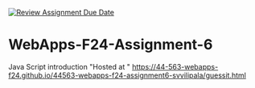 [![Review Assignment Due Date](https://classroom.github.com/assets/deadline-readme-button-22041afd0340ce965d47ae6ef1cefeee28c7c493a6346c4f15d667ab976d596c.svg)](https://classroom.github.com/a/cCoVexb_)
# WebApps-F24-Assignment-6
Java Script introduction
"Hosted at " https://44-563-webapps-f24.github.io/44563-webapps-f24-assignment6-svvilipala/guessit.html
